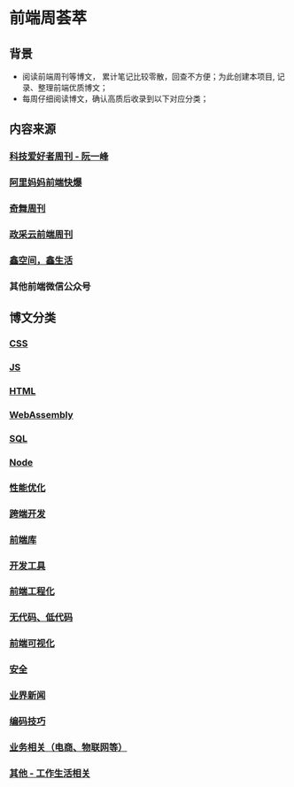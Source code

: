 # 前端周荟萃

## 背景
* 阅读前端周刊等博文， 累计笔记比较零散，回查不方便；为此创建本项目, 记录、整理前端优质博文；
* 每周仔细阅读博文，确认高质后收录到以下对应分类；


## 内容来源
### [科技爱好者周刊 - 阮一峰](https://github.com/ruanyf/weekly)
### [阿里妈妈前端快爆](https://www.zhihu.com/column/mm-fe)
### [奇舞周刊](https://weekly.75.team/)
### [政采云前端周刊](https://weekly.zoo.team/)
### [鑫空间，鑫生活](https://www.zhangxinxu.com/wordpress/)
### 其他前端微信公众号

## 博文分类
### [CSS](https://github.com/wteam-xq/fe-week-summary/blob/main/CSS.md)
### [JS](https://github.com/wteam-xq/fe-week-summary/blob/main/JS.md)
### [HTML](https://github.com/wteam-xq/fe-week-summary/blob/main/HTML.md)
### [WebAssembly](https://github.com/wteam-xq/fe-week-summary/blob/main/WebAssembly.md)
### [SQL](https://github.com/wteam-xq/fe-week-summary/blob/main/SQL.md)
### [Node](https://github.com/wteam-xq/fe-week-summary/blob/main/Node.md)
### [性能优化](https://github.com/wteam-xq/fe-week-summary/blob/main/optimize.md)
### [跨端开发](https://github.com/wteam-xq/fe-week-summary/blob/main/hybrid_app.md)
### [前端库](https://github.com/wteam-xq/fe-week-summary/blob/main/lib.md)
### [开发工具](https://github.com/wteam-xq/fe-week-summary/blob/main/tool.md)
### [前端工程化](https://github.com/wteam-xq/fe-week-summary/blob/main/deploy.md)
### [无代码、低代码](https://github.com/wteam-xq/fe-week-summary/blob/main/low_code.md)
### [前端可视化](https://github.com/wteam-xq/fe-week-summary/blob/main/visualization.md)
### [安全](https://github.com/wteam-xq/fe-week-summary/blob/main/security.md)
### [业界新闻](https://github.com/wteam-xq/fe-week-summary/blob/main/news.md)
### [编码技巧](https://github.com/wteam-xq/fe-week-summary/blob/main/code_idea.md)
### [业务相关（电商、物联网等）](https://github.com/wteam-xq/fe-week-summary/blob/main/business.md)
### [其他 - 工作生活相关](https://github.com/wteam-xq/fe-week-summary/blob/main/other.md)

